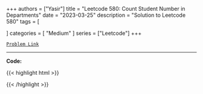 
+++
authors = ["Yasir"]
title = "Leetcode 580: Count Student Number in Departments"
date = "2023-03-25"
description = "Solution to Leetcode 580"
tags = [
    
]
categories = [
    "Medium"
]
series = ["Leetcode"]
+++



[`Problem Link`](https://leetcode.com/problems/count-student-number-in-departments/description/)

---

**Code:**

{{< highlight html >}}

{{< /highlight >}}

